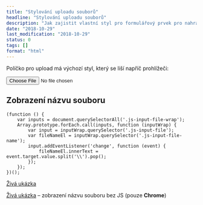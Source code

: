 ```yaml
---
title: "Stylování uploadu souborů"
headline: "Stylování uploadu souborů"
description: "Jak zajistit vlastní styl pro formulářový prvek pro nahrávání souborů <code>&lt;input type=file></code>."
date: "2018-10-29"
last_modification: "2018-10-29"
status: 0
tags: []
format: "html"
---
```


<p>Políčko pro upload má výchozí styl, který se liší napříč prohlížeči:</p>


<div class="live">
  <input type="file">
</div>


<h2 id="nazev-souboru">Zobrazení názvu souboru</h2>

<pre><code>(function () {
	var inputs = document.querySelectorAll('.js-input-file-wrap');
	Array.prototype.forEach.call(inputs, function (inputWrap) {
		var input = inputWrap.querySelector('.js-input-file');
		var fileNameEl = inputWrap.querySelector('.js-input-file-name');
 		input.addEventListener('change', function (event) {
			fileNameEl.innerText = event.target.value.split('\\').pop();
		});
	});
})();</code></pre>


<p><a href="http://kod.djpw.cz/cwoc">Živá ukázka</a></p>


<p><a href="http://kod.djpw.cz/dwoc">Živá ukázka</a> – zobrazení názvu souboru bez JS (pouze <b>Chrome</b>)</p>